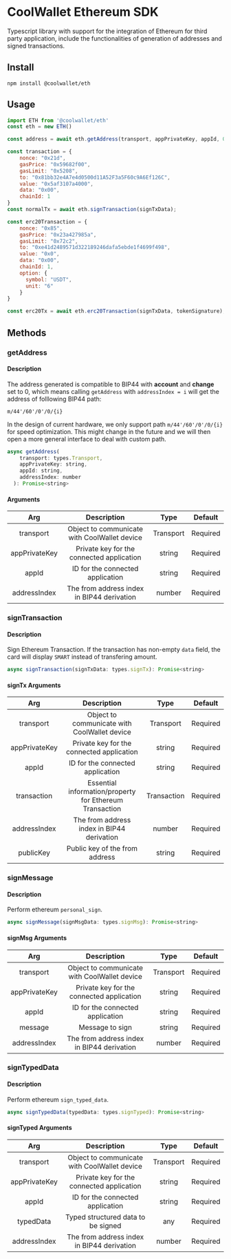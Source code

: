 # CoolWallet Ethereum SDK

Typescript library with support for the integration of Ethereum for third party application, include the functionalities of generation of addresses and signed transactions. 

## Install

```shell
npm install @coolwallet/eth
```

## Usage

```javascript
import ETH from '@coolwallet/eth'
const eth = new ETH()

const address = await eth.getAddress(transport, appPrivateKey, appId, 0);

const transaction = {
    nonce: "0x21d",
    gasPrice: "0x59682f00",
    gasLimit: "0x5208",
    to: "0x81bb32e4A7e4d0500d11A52F3a5F60c9A6Ef126C",
    value: "0x5af3107a4000",
    data: "0x00",
    chainId: 1
}
const normalTx = await eth.signTransaction(signTxData);

const erc20Transaction = {
    nonce: "0x85",
    gasPrice: "0x23a427985a",
    gasLimit: "0x72c2",
    to: "0xe41d2489571d322189246dafa5ebde1f4699f498",
    value: "0x0",
    data: "0x00",
    chainId: 1,
    option: {
      symbol: "USDT",
      unit: "6"
    }
}

const erc20Tx = await eth.erc20Transaction(signTxData, tokenSignature);
```

## Methods

### getAddress

#### Description

The address generated is compatible to BIP44 with **account** and **change** set to 0, which means calling `getAddress` with `addressIndex = i` will get the address of folllowing BIP44 path:

```none
m/44'/60'/0'/0/{i}
```

In the design of current hardware, we only support path `m/44'/60'/0'/0/{i}` for speed optimization. This might change in the future and we will then open a more general interface to deal with custom path.

```javascript
async getAddress(
    transport: types.Transport,
    appPrivateKey: string,
    appId: string,
    addressIndex: number
  ): Promise<string>
```

#### Arguments

|      Arg      |                  Description                 |    Type   |  Default |
|:-------------:|:--------------------------------------------:|:---------:|:--------:|
|   transport   | Object to communicate with CoolWallet device | Transport | Required |
| appPrivateKey |   Private key for the connected application  |   string  | Required |
|     appId     |       ID for the connected application       |   string  | Required |
|  addressIndex |  The from address index in BIP44 derivation  |   number  | Required |


### signTransaction

#### Description

Sign Ethereum Transaction. If the transaction has non-empty `data` field, the card will display `SMART` instead of transfering amount.

```javascript
async signTransaction(signTxData: types.signTx): Promise<string>
```

#### signTx Arguments

|      Arg      |                       Description                       |     Type    |  Default |
|:-------------:|:-------------------------------------------------------:|:-----------:|:--------:|
|   transport   |       Object to communicate with CoolWallet device      |  Transport  | Required |
| appPrivateKey |        Private key for the connected application        |    string   | Required |
|     appId     |             ID for the connected application            |    string   | Required |
|  transaction  | Essential information/property for Ethereum Transaction | Transaction | Required |
|  addressIndex |        The from address index in BIP44 derivation       |    number   | Required |
|   publicKey   |              Public key of the from address             |    string   | Required |


### signMessage

#### Description

Perform ethereum `personal_sign`.

```javascript
async signMessage(signMsgData: types.signMsg): Promise<string> 

```

#### signMsg Arguments

|      Arg      |                  Description                 |    Type   |  Default |
|:-------------:|:--------------------------------------------:|:---------:|:--------:|
|   transport   | Object to communicate with CoolWallet device | Transport | Required |
| appPrivateKey |   Private key for the connected application  |   string  | Required |
|     appId     |       ID for the connected application       |   string  | Required |
|    message    |                Message to sign               |   string  | Required |
|  addressIndex |  The from address index in BIP44 derivation  |   number  | Required |

### signTypedData

#### Description

Perform ethereum `sign_typed_data`.

```javascript
async signTypedData(typedData: types.signTyped): Promise<string>
```

#### signTyped Arguments

|      Arg      |                  Description                 |    Type   |  Default |
|:-------------:|:--------------------------------------------:|:---------:|:--------:|
|   transport   | Object to communicate with CoolWallet device | Transport | Required |
| appPrivateKey |   Private key for the connected application  |   string  | Required |
|     appId     |       ID for the connected application       |   string  | Required |
|   typedData   |      Typed structured data to be signed      |    any    | Required |
|  addressIndex |  The from address index in BIP44 derivation  |   number  | Required |





